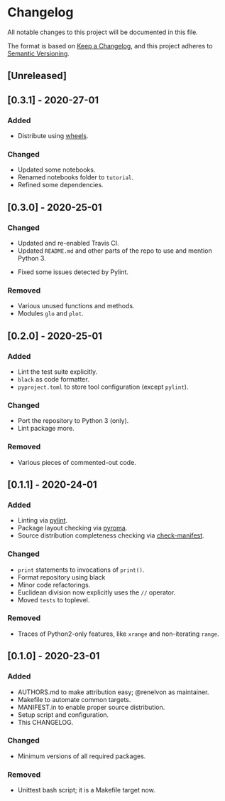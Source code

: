 # Changelog
All notable changes to this project will be documented in this file.

The format is based on [Keep a Changelog](https://keepachangelog.com/en/1.0.0/),
and this project adheres to [Semantic Versioning](https://semver.org/spec/v2.0.0.html).

## [Unreleased]
## [0.3.1] - 2020-27-01
### Added
* Distribute using [wheels](https://pythonwheels.com/).

### Changed
* Updated some notebooks.
* Renamed notebooks folder to `tutorial`.
* Refined some dependencies.


## [0.3.0] - 2020-25-01
### Changed
- Updated and re-enabled Travis CI.
- Updated `README.md` and other parts of the repo to use and mention Python 3.
* Fixed some issues detected by Pylint.

### Removed
- Various unused functions and methods.
- Modules `glo` and `plot`.


## [0.2.0] - 2020-25-01
### Added
- Lint the test suite explicitly.
- `black` as code formatter.
- `pyproject.toml` to store tool configuration (except `pylint`).

### Changed
- Port the repository to Python 3 (only).
- Lint package more.

### Removed
- Various pieces of commented-out code.


## [0.1.1] - 2020-24-01
### Added
- Linting via [pylint](https://www.pylint.org/).
- Package layout checking via [pyroma](https://pypi.org/project/pyroma/).
- Source distribution completeness checking via [check-manifest](https://pypi.org/project/check-manifest/).

### Changed
- `print` statements to invocations of `print()`.
- Format repository using black
- Minor code refactorings.
- Euclidean division now explicitly uses the `//` operator.
- Moved `tests` to toplevel.

### Removed
- Traces of Python2-only features, like `xrange` and non-iterating `range`.


## [0.1.0] - 2020-23-01
### Added
- AUTHORS.md to make attribution easy; @renelvon as maintainer.
- Makefile to automate common targets.
- MANIFEST.in to enable proper source distribution.
- Setup script and configuration.
- This CHANGELOG.

### Changed
- Minimum versions of all required packages.

### Removed
- Unittest bash script; it is a Makefile target now.
